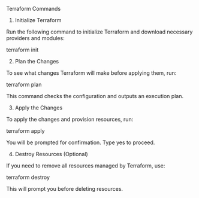 Terraform Commands

1. Initialize Terraform

Run the following command to initialize Terraform and download necessary providers and modules:

terraform init


2. Plan the Changes

To see what changes Terraform will make before applying them, run:

terraform plan

This command checks the configuration and outputs an execution plan.

3. Apply the Changes

To apply the changes and provision resources, run:

terraform apply

You will be prompted for confirmation. Type yes to proceed.

4. Destroy Resources (Optional)

If you need to remove all resources managed by Terraform, use:

terraform destroy

This will prompt you before deleting resources.
